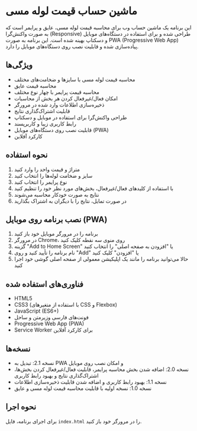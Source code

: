 # ماشین حساب قیمت لوله مسی

این برنامه یک ماشین حساب وب برای محاسبه قیمت لوله مسی، عایق و پرایمر است که به صورت واکنش‌گرا (Responsive) طراحی شده و برای استفاده در دستگاه‌های موبایل و دسکتاپ بهینه شده است. این برنامه به صورت PWA (Progressive Web App) پیاده‌سازی شده و قابلیت نصب روی دستگاه‌های موبایل را دارد.

## ویژگی‌ها

- محاسبه قیمت لوله مسی با سایزها و ضخامت‌های مختلف
- محاسبه قیمت عایق
- محاسبه قیمت پرایمر با چهار نوع مختلف
- امکان فعال/غیرفعال کردن هر بخش از محاسبات
- ذخیره‌سازی اطلاعات وارد شده در مرورگر
- قابلیت اشتراک‌گذاری نتایج
- طراحی واکنش‌گرا برای استفاده در موبایل و دسکتاپ
- رابط کاربری زیبا و کاربرپسند
- قابلیت نصب روی دستگاه‌های موبایل (PWA)
- کارکرد آفلاین

## نحوه استفاده

1. متراژ و قیمت واحد را وارد کنید
2. سایز و ضخامت لوله‌ها را انتخاب کنید
3. نوع پرایمر را انتخاب کنید
4. با استفاده از کلیدهای فعال/غیرفعال، بخش‌های مورد نظر خود را تنظیم کنید
5. نتایج به صورت خودکار محاسبه می‌شوند
6. در صورت تمایل، نتایج را با دیگران به اشتراک بگذارید

## نصب برنامه روی موبایل (PWA)

1. برنامه را در مرورگر موبایل خود باز کنید
2. در مرورگر Chrome، روی منوی سه نقطه کلیک کنید
3. گزینه "Add to Home Screen" یا "افزودن به صفحه اصلی" را انتخاب کنید
4. نام برنامه را تأیید کنید و روی "Add" یا "افزودن" کلیک کنید
5. حالا می‌توانید برنامه را مانند یک اپلیکیشن معمولی از صفحه اصلی گوشی خود اجرا کنید

## فناوری‌های استفاده شده

- HTML5
- CSS3 (با استفاده از متغیرهای CSS و Flexbox)
- JavaScript (ES6+)
- فونت‌های فارسی وزیرمتن و ساحل
- Progressive Web App (PWA)
- Service Worker برای کارکرد آفلاین

## نسخه‌ها

- نسخه 2.1: تبدیل به PWA و امکان نصب روی موبایل
- نسخه 2.0: اضافه شدن بخش محاسبه پرایمر، قابلیت فعال/غیرفعال کردن بخش‌ها، اشتراک‌گذاری نتایج و بهبود رابط کاربری
- نسخه 1.1: بهبود رابط کاربری و اضافه شدن قابلیت ذخیره‌سازی اطلاعات
- نسخه 1.0: نسخه اولیه با قابلیت محاسبه قیمت لوله مسی و عایق

## نحوه اجرا

برای اجرای برنامه، فایل `index.html` را در مرورگر خود باز کنید.
